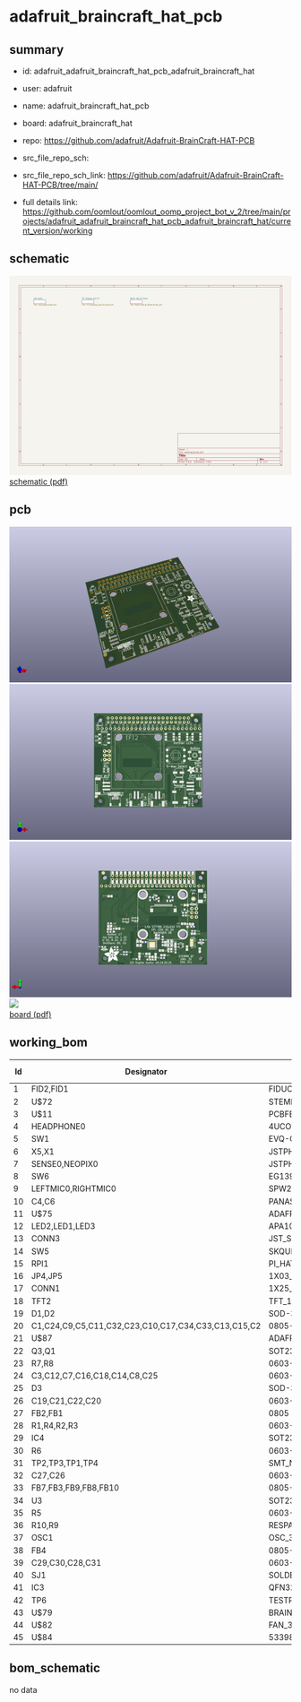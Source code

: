 # adafruit_braincraft_hat_pcb
 
## summary 
* id: adafruit_adafruit_braincraft_hat_pcb_adafruit_braincraft_hat
* user: adafruit
* name: adafruit_braincraft_hat_pcb
* board: adafruit_braincraft_hat
* repo: https://github.com/adafruit/Adafruit-BrainCraft-HAT-PCB



* src_file_repo_sch: 
* src_file_repo_sch_link: https://github.com/adafruit/Adafruit-BrainCraft-HAT-PCB/tree/main/
* full details link: https://github.com/oomlout/oomlout_oomp_project_bot_v_2/tree/main/projects/adafruit_adafruit_braincraft_hat_pcb_adafruit_braincraft_hat/current_version/working  

## schematic  
![](working_schematic_600.png)  
[schematic (pdf)](working_schematic.pdf) 






















## pcb  
![](working_3d_600.png) 
![](working_3d_front_600.png)  
![](working_3d_back_600.png)  
![](working_600.png)  
[board (pdf)](working.pdf)  

## working_bom
| Id | Designator | Footprint | Quantity | Designation | Supplier and ref |  | None | 
| --- | --- | --- | --- | --- | --- | --- | --- | 
| 1 | FID2,FID1 | FIDUCIAL_1MM | 2 | FIDUCIAL_1MM |  |  | [''] | 
| 2 | U$72 | STEMMAQT | 1 |  |  |  | [''] | 
| 3 | U$11 | PCBFEAT-REV-040 | 1 |  |  |  | [''] | 
| 4 | HEADPHONE0 | 4UCONN_18510 | 1 |  |  |  | [''] | 
| 5 | SW1 | EVQ-Q2_SMALLER | 1 | EVQQ |  |  | [''] | 
| 6 | X5,X1 | JSTPH2 | 2 | JSTPH 2P |  |  | [''] | 
| 7 | SENSE0,NEOPIX0 | JSTPH3 | 2 | JST PH 3 |  |  | [''] | 
| 8 | SW6 | EG1390 | 1 | EG1390 |  |  | [''] | 
| 9 | LEFTMIC0,RIGHTMIC0 | SPW2430HR5H-B | 2 |  |  |  | [''] | 
| 10 | C4,C6 | PANASONIC_C | 2 | 100uF |  |  | [''] | 
| 11 | U$75 | ADAFRUIT_5MM | 1 |  |  |  | [''] | 
| 12 | LED2,LED1,LED3 | APA102 | 3 | SK6822 |  |  | [''] | 
| 13 | CONN3 | JST_SH4 | 1 | STEMMA_I2C_QT |  |  | [''] | 
| 14 | SW5 | SKQUBAE010 | 1 | NAVSWITCHSKQUABAUE010 |  |  | [''] | 
| 15 | RPI1 | PI_HAT_SMTTHM_SLOTS | 1 | RASPBERRYPI_BPLUS_HAT_SMTTHM_SLOTS |  |  | [''] | 
| 16 | JP4,JP5 | 1X03_ROUND_76 | 2 |  |  |  | [''] | 
| 17 | CONN1 | 1X25_ROUND_70MIL | 1 | HEADER-1X25 |  |  | [''] | 
| 18 | TFT2 | TFT_1.54IN_240X240_22PIN | 1 | DISP_TFT_1.54IN_240X240_22P |  |  | [''] | 
| 19 | D1,D2 | SOD-323 | 2 | 3.6V |  |  | [''] | 
| 20 | C1,C24,C9,C5,C11,C32,C23,C10,C17,C34,C33,C13,C15,C2 | 0805-NO | 14 | 10uF |  |  | [''] | 
| 21 | U$87 | ADAFRUIT_9MM | 1 |  |  |  | [''] | 
| 22 | Q3,Q1 | SOT23-WIDE | 2 | BSS138 |  |  | [''] | 
| 23 | R7,R8 | 0603-NO | 2 | 1K |  |  | [''] | 
| 24 | C3,C12,C7,C16,C18,C14,C8,C25 | 0603-NO | 8 | 0.1uF |  |  | [''] | 
| 25 | D3 | SOD-323 | 1 | 1N4148 |  |  | [''] | 
| 26 | C19,C21,C22,C20 | 0603-NO | 4 | 33pF |  |  | [''] | 
| 27 | FB2,FB1 | 0805 | 2 | Ferrite |  |  | [''] | 
| 28 | R1,R4,R2,R3 | 0603-NO | 4 | 10K |  |  | [''] | 
| 29 | IC4 | SOT23 | 1 | APX803-SAG |  |  | [''] | 
| 30 | R6 | 0603-NO | 1 | 10k |  |  | [''] | 
| 31 | TP2,TP3,TP1,TP4 | SMT_NUT_3MM | 4 | SEWTAP_SMTNUTM3 |  |  | [''] | 
| 32 | C27,C26 | 0603-NO | 2 | 220pF |  |  | [''] | 
| 33 | FB7,FB3,FB9,FB8,FB10 | 0805-NO | 5 | Ferrite |  |  | [''] | 
| 34 | U3 | SOT23-5 | 1 | AP2112-3.3K |  |  | [''] | 
| 35 | R5 | 0603-NO | 1 | 10 |  |  | [''] | 
| 36 | R10,R9 | RESPACK_4X0603 | 2 | 10K |  |  | [''] | 
| 37 | OSC1 | OSC_3.2X2.5MM | 1 | ECS-3225MV |  |  | [''] | 
| 38 | FB4 | 0805-NO | 1 | FERRITE |  |  | [''] | 
| 39 | C29,C30,C28,C31 | 0603-NO | 4 | 100pF |  |  | [''] | 
| 40 | SJ1 | SOLDERJUMPER_2WAY_OPEN_NOPASTE | 1 |  |  |  | [''] | 
| 41 | IC3 | QFN32_5MM | 1 | WM8960 |  |  | [''] | 
| 42 | TP6 | TESTPOINT_ROUND_2MM | 1 |  |  |  | [''] | 
| 43 | U$79 | BRAINPAD_1IN | 1 |  |  |  | [''] | 
| 44 | U$82 | FAN_30X30MM | 1 |  |  |  | [''] | 
| 45 | U$84 | 53398-0271 | 1 | CON_MOLEX_2P |  |  | [''] | 


## bom_schematic
no data


